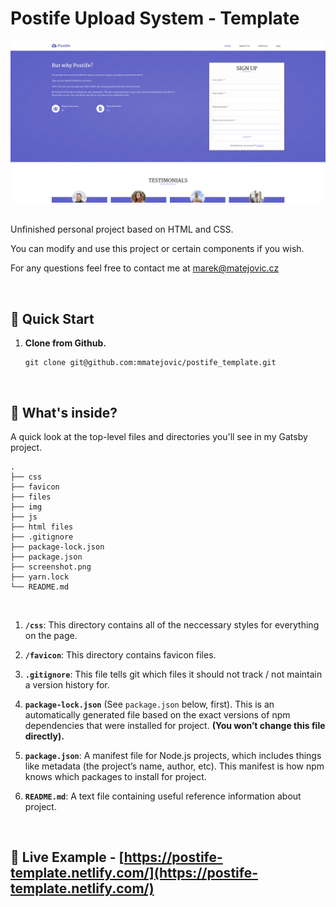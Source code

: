 # Postife Upload System - Template

![](screenshot.png)

<br />
Unfinished personal project based on HTML and CSS.

You can modify and use this project or certain components if you wish.

For any questions feel free to contact me at marek@matejovic.cz

<br />

## 🎉 Quick Start

1.  **Clone from Github.**

    ```
    git clone git@github.com:mmatejovic/postife_template.git
    ```

  <br />


## 🤔 What's inside?

A quick look at the top-level files and directories you'll see in my Gatsby project.

    .
    ├── css
    ├── favicon
    ├── files
    ├── img
    ├── js
    ├── html files
    ├── .gitignore
    ├── package-lock.json
    ├── package.json
    ├── screenshot.png
    ├── yarn.lock
    └── README.md

<br />

1.  **`/css`**: This directory contains all of the neccessary styles for everything on the page.

2.  **`/favicon`**: This directory contains favicon files.

3.  **`.gitignore`**: This file tells git which files it should not track / not maintain a version history for.

4.  **`package-lock.json`** (See `package.json` below, first). This is an automatically generated file based on the exact versions of npm dependencies that were installed for project. **(You won’t change this file directly).**

5.  **`package.json`**: A manifest file for Node.js projects, which includes things like metadata (the project’s name, author, etc). This manifest is how npm knows which packages to install for project.

6.  **`README.md`**: A text file containing useful reference information about project.

<br />

## 🔗 Live Example - [https://postife-template.netlify.com/](https://postife-template.netlify.com/)

<br />
<br />
